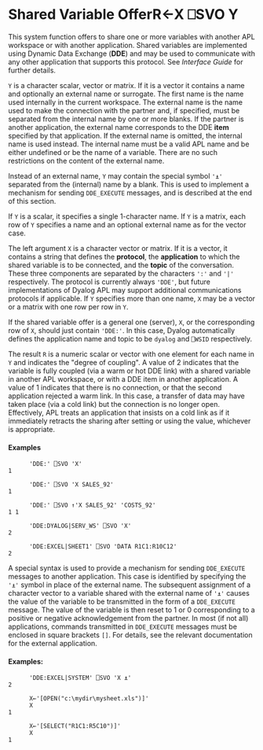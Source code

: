 




<h1 class="heading"><span class="name">Shared Variable Offer</span><span class="command">R←X ⎕SVO Y</span></h1>

This system function offers to share one or more variables with another APL workspace or with another application.  Shared variables are implemented using Dynamic Data Exchange (**DDE**) and may be used to communicate with any other application that supports this protocol.  See *Interface Guide* for further details.


`Y` is a character scalar, vector or matrix.  If it is a vector it contains a name and optionally an external name or surrogate.  The first name is the name used internally in the current workspace.  The external name is the name used to make the connection with the partner and, if specified, must be separated from the internal name by one or more blanks.  If the partner is another application, the external name corresponds to the DDE **item** specified by that application.  If the external name is omitted, the internal name is used instead.  The internal name must be a valid APL name and be either undefined or be the name of a variable.  There are no such restrictions on the content of the external name.



Instead of an external name, `Y` may contain the special symbol `'⍎'` separated from the (internal) name by a blank.  This is used to implement a mechanism for sending `DDE_EXECUTE` messages, and is described at the end of this section.


If `Y` is a scalar, it specifies a single 1-character name.  If `Y` is a matrix, each row of `Y` specifies a name and an optional external name as for the vector case.


The left argument `X` is a character vector or matrix.  If it is a vector, it contains a string that defines the **protocol**, the **application** to which the shared variable is to be connected, and the **topic** of the conversation.  These three components are separated by the characters `':'` and `'|'` respectively.  The protocol is currently always `'DDE'`, but future implementations of Dyalog APL may support additional communications protocols if applicable.  If `Y` specifies more than one name, `X` may be a vector or a matrix with one row per row in `Y`.


If the shared variable offer is a general one (server), `X`, or the corresponding row of `X`, should just contain `'DDE:'`. In this case, Dyalog automatically defines the application name and topic to be `dyalog` and `⎕WSID` respectively.


The result `R` is a numeric scalar or vector with one element for each name in `Y` and indicates the "degree of coupling".  A value of 2 indicates that the variable is fully coupled (via a warm or hot DDE link) with a shared variable in another APL workspace, or with a DDE item in another application.  A value of 1 indicates that there is no connection, or that the second application rejected a warm link.  In this case, a transfer of data may have taken place (via a cold link) but the connection is no longer open.  Effectively, APL treats an application that insists on a cold link as if it immediately retracts the sharing after setting or using the value, whichever is appropriate.

#### Examples
```apl
      'DDE:' ⎕SVO 'X'
1
 
      'DDE:' ⎕SVO 'X SALES_92'
1
 
      'DDE:' ⎕SVO ↑'X SALES_92' 'COSTS_92'
1 1
 
      'DDE:DYALOG|SERV_WS' ⎕SVO 'X'
2
 
      'DDE:EXCEL|SHEET1' ⎕SVO 'DATA R1C1:R10C12'
2
```


A special syntax is used to provide a mechanism for sending `DDE_EXECUTE` messages to another application.  This case is identified by specifying the `'⍎'` symbol in place of the external name.  The subsequent assignment of a character vector to a variable shared with the external name of `'⍎'` causes the value of the variable to be transmitted in the form of a `DDE_EXECUTE` message.  The value of the variable is then reset to 1 or 0 corresponding to a positive or negative acknowledgement from the partner.  In most (if not all) applications, commands transmitted in `DDE_EXECUTE` messages must be enclosed in square brackets `[]`.  For details, see the relevant documentation for the external application.

#### Examples:
```apl
      'DDE:EXCEL|SYSTEM' ⎕SVO 'X ⍎'
2
 
      X←'[OPEN("c:\mydir\mysheet.xls")]'
      X
1
 
      X←'[SELECT("R1C1:R5C10")]'
      X
1
```


